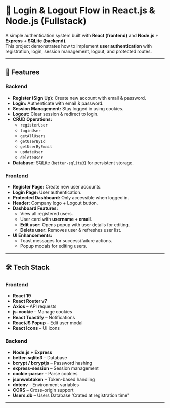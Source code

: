 # 🔐 Login & Logout Flow in React.js & Node.js (Fullstack)

A simple authentication system built with **React (frontend)** and **Node.js + Express + SQLite (backend)**.  
This project demonstrates how to implement **user authentication** with registration, login, session management, logout, and protected routes.

---

## 🚀 Features

### Backend
- **Register (Sign Up):** Create new account with email & password.
- **Login:** Authenticate with email & password.
- **Session Management:** Stay logged in using cookies.
- **Logout:** Clear session & redirect to login.
- **CRUD Operations:**
  - `registerUser`
  - `loginUser`
  - `getAllUsers`
  - `getUserById`
  - `getUserByEmail`
  - `updateUser`
  - `deleteUser`
- **Database:** SQLite (`better-sqlite3`) for persistent storage.

### Frontend
- **Register Page:** Create new user accounts.
- **Login Page:** User authentication.
- **Protected Dashboard:** Only accessible when logged in.
- **Header:** Company logo + Logout button.
- **Dashboard Features:**
  - View all registered users.
  - User card with **username + email**.
  - **Edit user:** Opens popup with user details for editing.
  - **Delete user:** Removes user & refreshes user list.
- **UI Enhancements:**
  - Toast messages for success/failure actions.
  - Popup modals for editing users.

---

## 🛠️ Tech Stack

### Frontend
- **React 19**
- **React Router v7**
- **Axios** – API requests
- **js-cookie** – Manage cookies
- **React Toastify** – Notifications
- **ReactJS Popup** – Edit user modal
- **React Icons** – UI icons

### Backend
- **Node.js + Express**
- **better-sqlite3** – Database
- **bcrypt / bcryptjs** – Password hashing
- **express-session** – Session management
- **cookie-parser** – Parse cookies
- **jsonwebtoken** – Token-based handling
- **dotenv** – Environment variables
- **CORS** – Cross-origin support
- **Users.db** – Users Database 'Crated at registration time'

---


